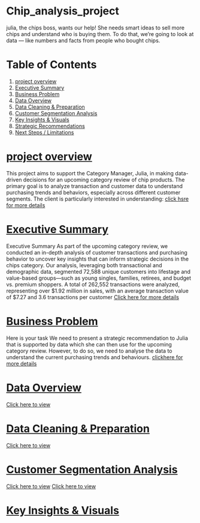 # Chip_analysis_project
julia, the chips boss, wants our help! She needs smart ideas to sell more chips and understand who is buying them. To do that, we’re going to look at data — like numbers and facts from people who bought chips.

# Table of Contents
1. [project overview](#project-overview)
1. [Executive Summary](#executive-summary)
2. [Business Problem](#business-problem)
3. [Data Overview](#data-overview)
4. [Data Cleaning & Preparation](#data-cleaning--preparation)
5. [Customer Segmentation Analysis](#customer-segmentation-analysis)
6. [Key Insights & Visuals](#key-insights--visuals)
7. [Strategic Recommendations](#strategic-recommendations)
8. [Next Steps / Limitations](#next-steps--limitations)
# [project overview](#project-overview)
This project aims to support the Category Manager, Julia, in making data-driven decisions for an upcoming category review of chip products. The primary goal is to analyze transaction and customer data to understand purchasing trends and behaviors, especially across different customer segments.
The client is particularly interested in understanding:
[click hsre for more details](https://github.com/bryan405/Chip_analysis_project/blob/main/project%20overview2.pdf)

# [Executive Summary](#executive-summary)
Executive Summary
As part of the upcoming category review, we conducted an in-depth analysis of customer 
transactions and purchasing behavior to uncover key insights that can inform strategic 
decisions in the chips category.
Our analysis, leveraging both transactional and demographic data, segmented 72,588 
unique customers into lifestage and value-based groups—such as young singles, families, 
retirees, and budget vs. premium shoppers. A total of 262,552 transactions were analyzed, 
representing over $1.92 million in sales, with an average transaction value of $7.27 and 
3.6 transactions per customer
[Click here for more details](https://github.com/bryan405/Chip_analysis_project/blob/main/Executive%20Summary.pdf)

# [Business Problem](#business-problem)
Here is your task We need to present a strategic recommendation to Julia that is 
supported by data which she can then use for the upcoming category review. However, to 
do so, we need to analyse the data to understand the current purchasing trends and 
behaviours.
[clickhere for more details](https://github.com/bryan405/Chip_analysis_project/blob/main/business%20request.pdf)

# [Data Overview](#data-overview)
[Click here to view](https://github.com/bryan405/Chip_analysis_project/blob/main/Data%20Overview.pdf)

#  [Data Cleaning & Preparation](#data-cleaning--preparation)
[Click here to view](https://github.com/bryan405/Chip_analysis_project/blob/main/enhanced_chip_analysis.pdf)

# [Customer Segmentation Analysis](#customer-segmentation-analysis)
[Click here to view](https://github.com/bryan405/Chip_analysis_project/blob/main/segment_summary.csv)
[Click here to view](https://github.com/bryan405/Chip_analysis_project/blob/main/customer_segmentation_dashboard.png)

# [Key Insights & Visuals](#key-insights--visuals)
